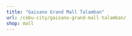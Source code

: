 ```yaml
---
title: "Gaisano Grand Mall Talamban"
url: /cebu-city/gaisano-grand-mall-talamban/
shop: mall
---
```

